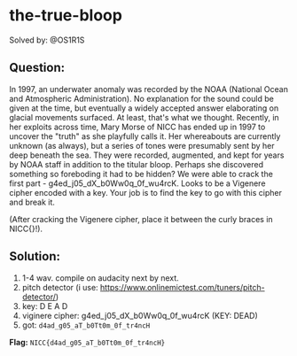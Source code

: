 # the-true-bloop

Solved by: @OS1R1S

## Question:
In 1997, an underwater anomaly was recorded by the NOAA (National Ocean and Atmospheric Administration). No explanation for the sound could be given at the time, but eventually a widely accepted answer elaborating on glacial movements surfaced. At least, that's what we thought. Recently, in her exploits across time, Mary Morse of NICC has ended up in 1997 to uncover the "truth" as she playfully calls it. Her whereabouts are currently unknown (as always), but a series of tones were presumably sent by her deep beneath the sea. They were recorded, augmented, and kept for years by NOAA staff in addition to the titular bloop. Perhaps she discovered something so foreboding it had to be hidden? We were able to crack the first part - g4ed_j05_dX_b0Ww0q_0f_wu4rcK. Looks to be a Vigenere cipher encoded with a key. Your job is to find the key to go with this cipher and break it.

(After cracking the Vigenere cipher, place it between the curly braces in NICC{}!).

## Solution:
1. 1-4 wav. compile on audacity next by next.
2. pitch detector (i use: https://www.onlinemictest.com/tuners/pitch-detector/)
3. key: D E A D
4. viginere cipher: g4ed_j05_dX_b0Ww0q_0f_wu4rcK (KEY: DEAD)
5. got: `d4ad_g05_aT_b0Tt0m_0f_tr4ncH`

**Flag:** `NICC{d4ad_g05_aT_b0Tt0m_0f_tr4ncH}`
